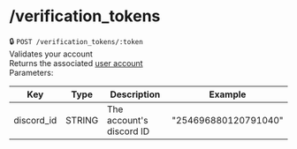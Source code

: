 # /verification_tokens

:lock: `POST /verification_tokens/:token`  
Validates your account  
Returns the associated [user account](../models/User.md)  
Parameters:  

| Key        | Type   | Description              | Example              |
|------------|--------|--------------------------|----------------------|
| discord_id | STRING | The account's discord ID | "254696880120791040" |
